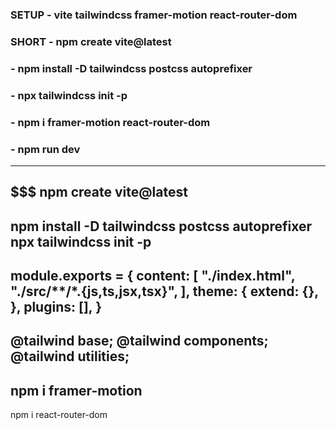 ### SETUP - vite tailwindcss framer-motion react-router-dom
### SHORT - npm create vite@latest
###       - npm install -D tailwindcss postcss autoprefixer
###       - npx tailwindcss init -p
###       - npm i framer-motion react-router-dom
###       - npm run dev

**************** 
$$$ 
npm create vite@latest
--------------------
npm install -D tailwindcss postcss autoprefixer
npx tailwindcss init -p
--------------------
module.exports = {
  content: [
    "./index.html",
    "./src/**/*.{js,ts,jsx,tsx}",
  ],
  theme: {
    extend: {},
  },
  plugins: [],
}
--------------------
@tailwind base;
@tailwind components;
@tailwind utilities;
--------------------
npm i framer-motion
--------------------
npm i react-router-dom

